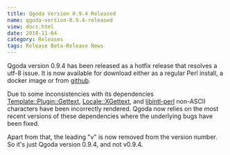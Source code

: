 ```yaml
---
title: Qgoda Version 0.9.4 Released
name: qgoda-version-0.9.4-released
view: docs.html
date: 2018-11-04
category: Releases
tags: Release Beta-Release News
---
```


Qgoda version 0.9.4 has been released as a hotfix release that resolves
a utf-8 issue. It is now available for download either as a regular
Perl install, a docker image or from
[github](https://github.com/gflohr/qgoda/releases).

Due to some inconsistencies with its dependencies
[Template::Plugin::Gettext](https://github.com/gflohr/Template-Plugin-Gettext),
[Locale::XGettext](https://github.com/gflohr/Locale-XGettext),
and [libintl-perl](https://github.com/gflohr/libintl-perl) non-ASCII
characters have been incorrectly rendered. Qgoda now relies on the
most recent versions of these dependencies where the underlying bugs
have been fixed.

Apart from that, the leading "v" is now removed from the version number.
So it's just Qgoda version 0.9.4, and not v0.9.4.
